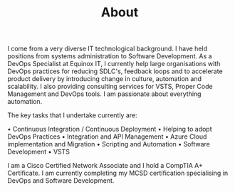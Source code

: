 ﻿---
permalink: /about/
title: "About"
excerpt: "Minimal Mistakes is a flexible two-column Jekyll theme."
toc: false
---

I come from a very diverse IT technological background. I have held positions from systems administration to Software Development. As a DevOps Specialist at Equinox IT, I currently help large organisations with DevOps practices for reducing SDLC's, feedback loops and to accelerate product delivery by introducing change in culture, automation and scalability. I also providing consulting services for VSTS, Proper Code Management and DevOps tools. I am passionate about everything automation.

The key tasks that I undertake currently are:

•	Continuous Integration / Continuous Deployment
•	Helping to adopt DevOps Practices
•	Integration and API Management
•	Azure Cloud implementation and Migration
•	Scripting and Automation
•	Software Development
•	VSTS

I am a Cisco Certified Network Associate and I hold a CompTIA A+ Certificate. I am currently completing my MCSD certification specialising in DevOps and Software Development.